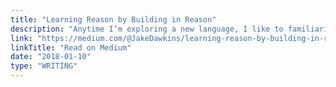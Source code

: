 ```yaml
---
title: "Learning Reason by Building in Reason"
description: "Anytime I’m exploring a new language, I like to familiarize myself with it by building something familiar. Like Quicksort or a BST"
link: "https://medium.com/@JakeDawkins/learning-reason-by-building-in-reason-67e3e42c65b6"
linkTitle: "Read on Medium"
date: "2018-01-10"
type: "WRITING"
---
```

